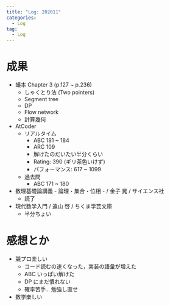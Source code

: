 ```yaml
---
title: "Log: 202011"
categories:
  - Log
tag:
  - Log
---
```



# 成果

- 蟻本 Chapter 3 (p.127 ~ p.236)
  - しゃくとり法 (Two pointers)
  - Segment tree
  - DP
  - Flow network
  - 計算幾何
- AtCoder
  - リアルタイム
    - ABC 181 ~ 184
    - ARC 109
    - 解けたのだいたい半分くらい
    - Rating: 390 (ギリ茶色いけず)
    - パフォーマンス: 617 ~ 1099 
  - 過去問
    - ABC 171 ~ 180
- 数理基礎論講義 - 論理・集合・位相 - / 金子 晃 / サイエンス社
  - 読了
- 現代数学入門 / 遠山 啓 / ちくま学芸文庫
  - 半分ちょい

# 感想とか

- 競プロ楽しい
  - コード読むの速くなった，実装の語彙が増えた
  - ABC いっぱい解けた
  - DP にまだ慣れない
  - 確率苦手．勉強し直せ
- 数学楽しい